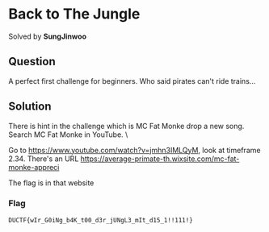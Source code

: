 # Back to The Jungle
Solved by **SungJinwoo**

## Question
A perfect first challenge for beginners. Who said pirates can't ride trains...

## Solution
There is hint in the challenge which is MC Fat Monke drop a new song.\
Search MC Fat Monke in YouTube. \

Go to https://www.youtube.com/watch?v=jmhn3IMLQyM, look at timeframe 2.34. There's an URL https://average-primate-th.wixsite.com/mc-fat-monke-appreci

The flag is in that website


### Flag
`DUCTF{wIr_G0iNg_b4K_t00_d3r_jUNgL3_mIt_d15_1!!111!}`

